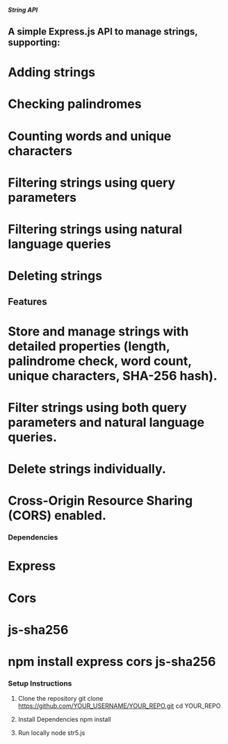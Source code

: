 ##### String API

## A simple Express.js API to manage strings, supporting:

# Adding strings
# Checking palindromes
# Counting words and unique characters
# Filtering strings using query parameters
# Filtering strings using natural language queries
# Deleting strings

## Features
# Store and manage strings with detailed properties (length, palindrome check, word count, unique characters, SHA-256 hash).
# Filter strings using both query parameters and natural language queries.
# Delete strings individually.
# Cross-Origin Resource Sharing (CORS) enabled.

### Dependencies
# Express
# Cors
# js-sha256

# npm install express cors js-sha256

### Setup Instructions
1. Clone the repository
   git clone https://github.com/YOUR_USERNAME/YOUR_REPO.git
cd YOUR_REPO

2. Install Dependencies
   npm install

3. Run locally
   node str5.js
